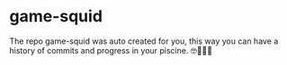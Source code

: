 # game-squid

The repo game-squid was auto created for you, this way you can have a history of commits and progress in your piscine. 🤓👨‍💻🚀